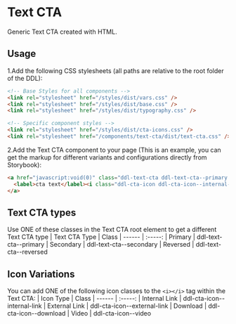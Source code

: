 # Text CTA

Generic Text CTA created with HTML.

## Usage

1.Add the following CSS stylesheets (all paths are relative to the root folder of the DDL):

```html
<!-- Base Styles for all components -->
<link rel="stylesheet" href="/styles/dist/vars.css" />
<link rel="stylesheet" href="/styles/dist/base.css" />
<link rel="stylesheet" href="/styles/dist/typography.css" />

<!-- Specific component styles -->
<link rel="stylesheet" href="/styles/dist/cta-icons.css" />
<link rel="stylesheet" href="/components/text-cta/dist/text-cta.css" />
```

2.Add the Text CTA component to your page (This is an example, you can get the markup for different variants and configurations directly from Storybook):

```html
<a href="javascript:void(0)" class="ddl-text-cta ddl-text-cta--primary ">
  <label>cta text</label><i class="ddl-cta-icon ddl-cta-icon--internal-link"></i>
</a>
```

## Text CTA types
Use ONE of these classes in the Text CTA root element to get a different Text CTA type
| Text CTA Type | Class
| ------ | :-----:
| Primary | ddl-text-cta--primary
| Secondary | ddl-text-cta--secondary
| Reversed | ddl-text-cta--reversed

## Icon Variations

You can add ONE of the following icon classes to the `<i></i>` tag within the Text CTA:
| Icon Type | Class
| ------ | :-----:
| Internal Link | ddl-cta-icon--internal-link
| External Link | ddl-cta-icon--external-link
| Download | ddl-cta-icon--download
| Video | ddl-cta-icon--video
